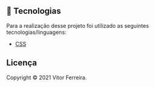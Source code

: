 ## 📝 Tecnologias 
Para a realização desse projeto foi utilizado as seguintes tecnologias/linguagens: 
- [CSS]() 





## Licença
Copyright © 2021 Vitor Ferreira.
